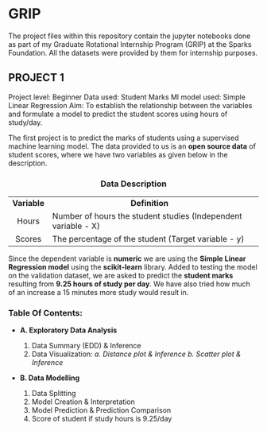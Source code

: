 # GRIP
The project files within this repository contain the jupyter notebooks done as part of my Graduate Rotational Internship Program (GRIP) at the Sparks Foundation. All the datasets were provided by them for internship purposes.

## PROJECT 1 

Project level:  Beginner
Data used:      Student Marks
Ml model used:  Simple Linear Regression
Aim:            To establish the relationship between the variables and formulate a model to predict the student scores using hours of study/day.

The first project is to predict the marks of students using a supervised machine learning model. The data provided to us is an **open source data** of student scores, where we have two variables as given below in the description. 

### <center>Data Description</center>

<table>
    <tr>
        <td><b><center>Variable</center></b></td>
        <td><b><center>Definition</center></b></td>
    </tr>
    <tr>
        <td><center>Hours</center></td>
        <td>Number of hours the student studies (Independent variable - X)<td>
    </tr>
    <tr>
        <td><center>Scores</center></td>
        <td>The percentage of the student (Target variable - y)<td>
    </tr>
</table>

Since the dependent variable is **numeric** we are using the **Simple Linear Regression model** using the **scikit-learn** library. Added to testing the model on the validation dataset, we are asked to predict the **student marks** resulting from **9.25 hours of study per day**. We have also tried how much of an increase a 15 minutes more study would result in. 

### Table Of Contents:

* **A. Exploratory Data Analysis**
     1. Data Summary (EDD) & Inference
     2. Data Visualization: 
        _a. Distance plot & Inference_
        _b. Scatter plot & Inference_
        
        
* **B. Data Modelling**
     1. Data Splitting
     2. Model Creation & Interpretation
     3. Model Prediction & Prediction Comparison
     4. Score of student if study hours is 9.25/day
     
